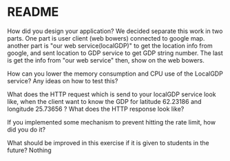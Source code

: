README
=======
How did you design your application?
We decided separate this work in two parts. One part is user client (web bowers) connected to google map.
another part is "our web service(localGDP)" to get the location info from google, and sent location to GDP service 
to get GDP string number. 
The last is get the info from "our web service" then, show on the web bowers.
 


How can you lower the memory consumption and CPU use of the LocalGDP service? Any ideas on how to test this?


What does the HTTP request which is send to your localGDP service look like, when the client want to know the GDP for latitude 62.23186 and longitude 25.73656 ? What does the HTTP response look like?



If you implemented some mechanism to prevent hitting the rate limit, how did you do it?


What should be improved in this exercise if it is given to students in the future?
Nothing